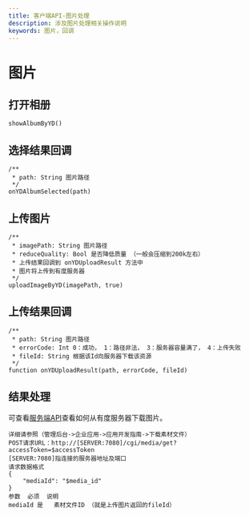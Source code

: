```yaml
---
title: 客户端API-图片处理
description: 涉及图片处理相关操作说明
keywords: 图片，回调
---
```


# 图片

## 打开相册

```
showAlbumByYD()
```

## 选择结果回调

```
/**
 * path: String 图片路径
 */
onYDAlbumSelected(path)
```

## 上传图片

```
/**
 * imagePath: String 图片路径
 * reduceQuality: Bool 是否降低质量 （一般会压缩到200k左右）
 * 上传结果回调到 onYDUploadResult 方法中
 * 图片将上传到有度服务器
 */
uploadImageByYD(imagePath, true)
```

## 上传结果回调

```
/**
 * path: String 图片路径
 * errorCode: Int 0：成功， 1：路径非法， 3：服务器容量满了， 4：上传失败
 * fileId: String 根据该Id向服务器下载该资源
 */
function onYDUploadResult(path, errorCode, fileId)
```

## 结果处理

可查看[服务端API](https://youdu.im/api/api.html#40123)查看如何从有度服务器下载图片。

```
详细请参照（管理后台->企业应用->应用开发指南->下载素材文件）
POST请求URL：http://[SERVER:7080]/cgi/media/get?accessToken=$accessToken
[SERVER:7080]指连接的服务器地址及端口
请求数据格式
{
	"mediaId": "$media_id"
}
参数 	必须	说明
mediaId	是	素材文件ID （就是上传图片返回的fileId）
```